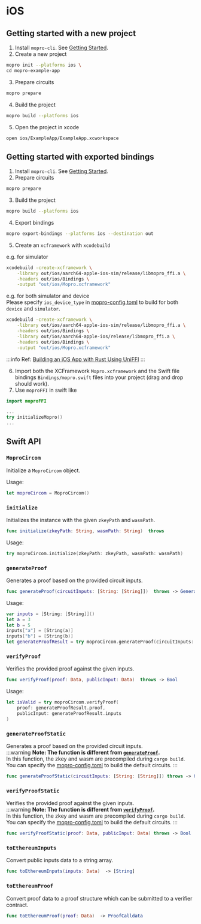 # iOS

## Getting started with a new project

1. Install `mopro-cli`. See [Getting Started](../getting-started#install-dependencies).
2. Create a new project

```sh
mopro init --platforms ios \
cd mopro-example-app
```

3. Prepare circuits

```sh
mopro prepare
```

4. Build the project

```sh
mopro build --platforms ios
```

5. Open the project in xcode

```sh
open ios/ExampleApp/ExampleApp.xcworkspace
```

## Getting started with exported bindings

1. Install `mopro-cli`. See [Getting Started](../getting-started#install-dependencies).
2. Prepare circuits

```sh
mopro prepare
```

3. Build the project

```sh
mopro build --platforms ios
```

4. Export bindings

```sh
mopro export-bindings --platforms ios --destination out
```

5. Create an `xcframework` with `xcodebuild`

e.g. for simulator

```sh
xcodebuild -create-xcframework \
	-library out/ios/aarch64-apple-ios-sim/release/libmopro_ffi.a \
	-headers out/ios/Bindings \
	-output "out/ios/Mopro.xcframework"
```

e.g. for both simulator and device<br/>
Please specify `ios_device_type` in [mopro-config.toml](configuration) to build for both `device` and `simulator`.

```sh
xcodebuild -create-xcframework \
	-library out/ios/aarch64-apple-ios-sim/release/libmopro_ffi.a \
	-headers out/ios/Bindings \
	-library out/ios/aarch64-apple-ios/release/libmopro_ffi.a \
	-headers out/ios/Bindings \
	-output "out/ios/Mopro.xcframework"
```

:::info
Ref: [Building an iOS App with Rust Using UniFFI](https://forgen.tech/en/blog/post/building-an-ios-app-with-rust-using-uniffi)
:::

6. Import both the XCFramework `Mopro.xcframework` and the Swift file bindings `Bindings/mopro.swift` files into your project (drag and drop should work).
7. Use `moproFFI` in swift like

```swift
import moproFFI

...
try initializeMopro()
...
```

## Swift API

### `MoproCircom`

Initialize a `MoproCircom` object. <br/>

Usage:

```swift
let moproCircom = MoproCircom()
```

### `initialize`

Initializes the instance with the given `zkeyPath` and `wasmPath`.

```swift
func initialize(zkeyPath: String, wasmPath: String)  throws
```

Usage:

```swift
try moproCircom.initialize(zkeyPath: zkeyPath, wasmPath: wasmPath)
```

### `generateProof`

Generates a proof based on the provided circuit inputs.

```swift
func generateProof(circuitInputs: [String: [String]])  throws -> GenerateProofResult
```

Usage:

```swift
var inputs = [String: [String]]()
let a = 3
let b = 5
inputs["a"] = [String(a)]
inputs["b"] = [String(b)]
let generateProofResult = try moproCircom.generateProof(circuitInputs: inputs)
```

### `verifyProof`

Verifies the provided proof against the given inputs.

```swift
func verifyProof(proof: Data, publicInput: Data)  throws -> Bool
```

Usage:

```swift
let isValid = try moproCircom.verifyProof(
    proof: generateProofResult.proof,
    publicInput: generateProofResult.inputs
)
```

### `generateProofStatic`

Generates a proof based on the provided circuit inputs.<br/>
:::warning
**Note: The function is different from [`generateProof`](#generateproof).** <br/>
In this function, the zkey and wasm are precompiled during `cargo build`. <br/>
You can specify the [mopro-config.toml](configuration) to build the default circuits.
:::

```swift
func generateProofStatic(circuitInputs: [String: [String]]) throws -> GenerateProofResult
```

### `verifyProofStatic`

Verifies the provided proof against the given inputs.<br/>
:::warning
**Note: The function is different from [`verifyProof`](#verifyproof).** <br/>
In this function, the zkey and wasm are precompiled during `cargo build`. <br/>
You can specify the [mopro-config.toml](configuration) to build the default circuits.
:::

```swift
func verifyProofStatic(proof: Data, publicInput: Data) throws -> Bool
```

### `toEthereumInputs`

Convert public inputs data to a string array.

```swift
func toEthereumInputs(inputs: Data)  -> [String]
```

### `toEthereumProof`

Convert proof data to a proof structure which can be submitted to a verifier contract.

```swift
func toEthereumProof(proof: Data)  -> ProofCalldata
```

